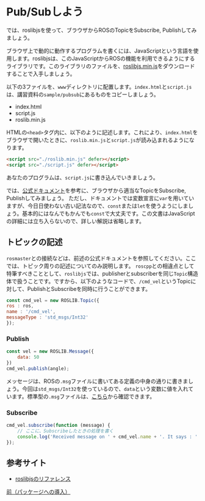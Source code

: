 # Pub/Subしよう
では、roslibjsを使って、ブラウザからROSのTopicをSubscribe, Publishしてみましょう。

ブラウザ上で動的に動作するプログラムを書くには、JavaScriptという言語を使用します。roslibjsは、このJavaScriptからROSの機能を利用できるようにするライブラリです。このライブラリのファイルを、[roslibjs.min.js](https://github.com/RobotWebTools/roslibjs)をダウンロードすることで入手しましょう。

以下の3ファイルを、`www`ディレクトリに配置します。`index.html`と`script.js`は、講習資料の`sample/pubsub`にあるものをコピーしましょう。
- index.html
- script.js
- roslib.min.js

HTMLの`<head>`タグ内に、以下のように記述します。これにより、`index.html`をブラウザで開いたときに、`roslib.min.js`と`script.js`が読み込まれるようになります。

```html
<script src="./roslib.min.js" defer></script>
<script src="./script.js" defer></script>
```

あなたのプログラムは、`script.js`に書き込んでいきましょう。

では、[公式ドキュメント](https://wiki.ros.org/roslibjs/Tutorials/BasicRosFunctionality)を参考に、ブラウザから適当なTopicをSubscribe, Publishしてみましょう。
ただし、ドキュメントでは変数宣言に`var`を用いていますが、今日日使わない古い記法なので、`const`または`let`を使うようにしましょう。基本的にはなんでもかんでも`const`で大丈夫です。この文書はJavaScriptの詳細には立ち入らないので、詳しい解説は省略します。

## トピックの記述
`rosmaster`との接続などは、前述の公式ドキュメントを参照してください。ここでは、トピック周りの記述についてのみ説明します。
`roscpp`との相違点として特筆すべきこととして、`roslibjs`では、publisherとsubscriberを同じ`Topic`構造体で扱うことです。ですから、以下のようなコードで、`/cmd_vel`というTopicに対して、PublishとSubscribeを同時に行うことができます。
```js
const cmd_vel = new ROSLIB.Topic({
ros : ros,
name : '/cmd_vel',
messageType : 'std_msgs/Int32'
});
```

### Publish
```js
const vel = new ROSLIB.Message({
    data: 50
})
cmd_vel.publish(angle);
```
メッセージは、ROSの`.msg`ファイルに書いてある定義の中身の通りに書きましょう。今回は`std_msgs/Int32`を使っているので、`data`という変数に値を入れています。標準型の`.msg`ファイルは、[こちら](https://docs.ros.org/en/api/std_msgs/html/index-msg.html)から確認できます。

### Subscribe
```js
cmd_vel.subscribe(function (message) {
    // ここに、Subscribeしたときの処理を書く
    console.log('Received message on ' + cmd_vel.name + '. It says : ' + message.data);
});
```


## 参考サイト
- [roslibjsのリファレンス](https://robotwebtools.github.io/roslibjs)

[前（パッケージへの導入）](integration.md)